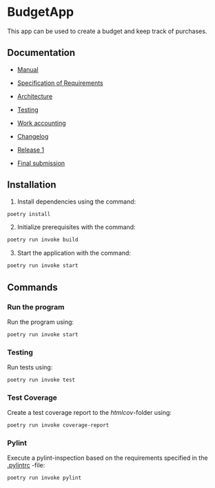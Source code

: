# **BudgetApp**

This app can be used to create a budget and keep track of purchases.

## Documentation

- [Manual](budgetapp/documentation/kayttoohje.md)

- [Specification of Requirements](budgetapp/documentation/vaatimusmaarittely.md)

- [Architecture](budgetapp/documentation/arkkitehtuuri.md)

- [Testing](budgetapp/documentation/testaus.md)

- [Work accounting](budgetapp/documentation/tuntikirjanpito.md)

- [Changelog](budgetapp/documentation/changelog.md)

- [Release 1](https://github.com/NaND3R5/ot-harjoitustyo/releases/tag/viikko5)

- [Final submission](https://github.com/NaND3R5/ot-harjoitustyo/releases/tag/final)

## Installation

1. Install dependencies using the command:

```bash
poetry install
```

2. Initialize prerequisites with the command:

```bash
poetry run invoke build
```

3. Start the application with the command:

```bash
poetry run invoke start
```

## Commands

### Run the program

Run the program using:

```bash
poetry run invoke start
```

### Testing
Run tests using:

```bash
poetry run invoke test
```

### Test Coverage

Create a test coverage report to the _htmlcov_-folder using:
```bash
poetry run invoke coverage-report
```

### Pylint

Execute a pylint-inspection based on the requirements specified in the [.pylintrc](./budgetapp/.pylintrc) -file:

```bash
poetry run invoke pylint
```
